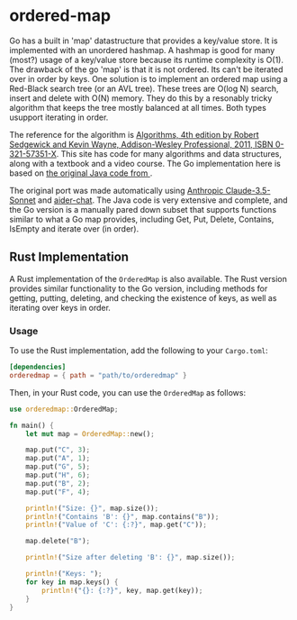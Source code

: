 # ordered-map

Go has a built in 'map' datastructure that provides a key/value store. It is implemented with an unordered hashmap. A hashmap is good for many (most?) usage of a key/value store because its runtime complexity is O(1). The drawback of the go 'map' is that it is not ordered. Its can't be iterated over in order by keys. One solution is to implement an ordered map using a Red-Black search tree (or an AVL tree). These trees are O(log N) search, insert and delete with O(N) memory. They do this by a resonably tricky algorithm that keeps the tree mostly balanced at all times. Both types usupport iterating in order.

The reference for the algorithm is [Algorithms, 4th edition by Robert Sedgewick and Kevin Wayne, Addison-Wesley Professional, 2011, ISBN 0-321-57351-X](http://algs4.cs.princeton.edu). This site has code for many algorithms and data structures, along with a textbook and a video course.  The Go implementation here is based on [the original Java code from ](https://algs4.cs.princeton.edu/code/edu/princeton/cs/algs4/RedBlackBST.java). 

The original port was made automatically using [Anthropic Claude-3.5-Sonnet](https://www.anthropic.com/) and [aider-chat](https://aider.chat/). The Java code is very extensive and complete, and the Go version is a manually pared down subset that supports functions similar to what a Go map provides, including Get, Put, Delete, Contains, IsEmpty and iterate over (in order). 

## Rust Implementation

A Rust implementation of the `OrderedMap` is also available. The Rust version provides similar functionality to the Go version, including methods for getting, putting, deleting, and checking the existence of keys, as well as iterating over keys in order.

### Usage

To use the Rust implementation, add the following to your `Cargo.toml`:

```toml
[dependencies]
orderedmap = { path = "path/to/orderedmap" }
```

Then, in your Rust code, you can use the `OrderedMap` as follows:

```rust
use orderedmap::OrderedMap;

fn main() {
    let mut map = OrderedMap::new();

    map.put("C", 3);
    map.put("A", 1);
    map.put("G", 5);
    map.put("H", 6);
    map.put("B", 2);
    map.put("F", 4);

    println!("Size: {}", map.size());
    println!("Contains 'B': {}", map.contains("B"));
    println!("Value of 'C': {:?}", map.get("C"));

    map.delete("B");

    println!("Size after deleting 'B': {}", map.size());

    println!("Keys: ");
    for key in map.keys() {
        println!("{}: {:?}", key, map.get(key));
    }
}
```
